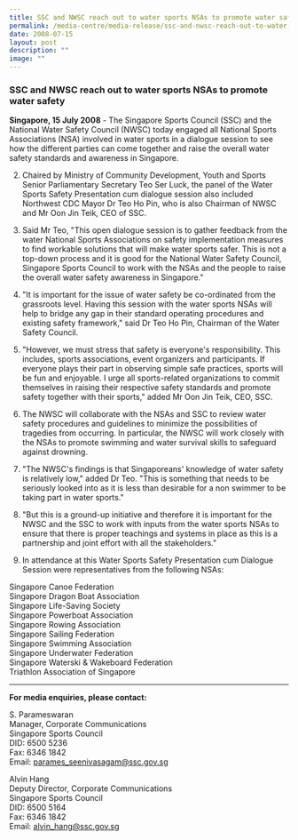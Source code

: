 ```yaml
---
title: SSC and NWSC reach out to water sports NSAs to promote water safety
permalink: /media-centre/media-release/ssc-and-nwsc-reach-out-to-water-sports-nsas-to-promote-water-safety/
date: 2008-07-15
layout: post
description: ""
image: ""
---
```

### **SSC and NWSC reach out to water sports NSAs to promote water safety**

**Singapore, 15 July 2008** - The Singapore Sports Council (SSC) and the National Water Safety Council (NWSC) today engaged all National Sports Associations (NSA) involved in water sports in a dialogue session to see how the different parties can come together and raise the overall water safety standards and awareness in Singapore.

2. Chaired by Ministry of Community Development, Youth and Sports Senior Parliamentary Secretary Teo Ser Luck, the panel of the Water Sports Safety Presentation cum dialogue session also included Northwest CDC Mayor Dr Teo Ho Pin, who is also Chairman of NWSC and Mr Oon Jin Teik, CEO of SSC.

3. Said Mr Teo, "This open dialogue session is to gather feedback from the water National Sports Associations on safety implementation measures to find workable solutions that will make water sports safer. This is not a top-down process and it is good for the National Water Safety Council, Singapore Sports Council to work with the NSAs and the people to raise the overall water safety awareness in Singapore."

4. "It is important for the issue of water safety be co-ordinated from the grassroots level. Having this session with the water sports NSAs will help to bridge any gap in their standard operating procedures and existing safety framework," said Dr Teo Ho Pin, Chairman of the Water Safety Council.

5. "However, we must stress that safety is everyone's responsibility. This includes, sports associations, event organizers and participants. If everyone plays their part in observing simple safe practices, sports will be fun and enjoyable. I urge all sports-related organizations to commit themselves in raising their respective safety standards and promote safety together with their sports," added Mr Oon Jin Teik, CEO, SSC.

6. The NWSC will collaborate with the NSAs and SSC to review water safety procedures and guidelines to minimize the possibilities of tragedies from occurring. In particular, the NWSC will work closely with the NSAs to promote swimming and water survival skills to safeguard against drowning.

7. "The NWSC's findings is that Singaporeans' knowledge of water safety is relatively low," added Dr Teo. "This is something that needs to be seriously looked into as it is less than desirable for a non swimmer to be taking part in water sports."

8. "But this is a ground-up initiative and therefore it is important for the NWSC and the SSC to work with inputs from the water sports NSAs to ensure that there is proper teachings and systems in place as this is a partnership and joint effort with all the stakeholders."

9. In attendance at this Water Sports Safety Presentation cum Dialogue Session were representatives from the following NSAs:

Singapore Canoe Federation
<br>
Singapore Dragon Boat Association
<br>
Singapore Life-Saving Society
<br>
Singapore Powerboat Association
<br>
Singapore Rowing Association
<br>
Singapore Sailing Federation
<br>
Singapore Swimming Association
<br>
Singapore Underwater Federation
<br>
Singapore Waterski & Wakeboard Federation
<br>
Triathlon Association of Singapore

---

**For media enquiries, please contact:**
<br>

S. Parameswaran
<br>
Manager, Corporate Communications
<br>
Singapore Sports Council
<br>
DID: 6500 5236
<br>
Fax: 6346 1842
<br>
Email: [parames_seenivasagam@ssc.gov.sg](mailto:parames_seenivasagam@ssc.gov.sg)

Alvin Hang
<br>
Deputy Director, Corporate Communications
<br>
Singapore Sports Council
<br>
DID: 6500 5164
<br>
Fax: 6346 1842
<br>
Email: [alvin_hang@ssc.gov.sg](mailto:alvin_hang@ssc.gov.sg)